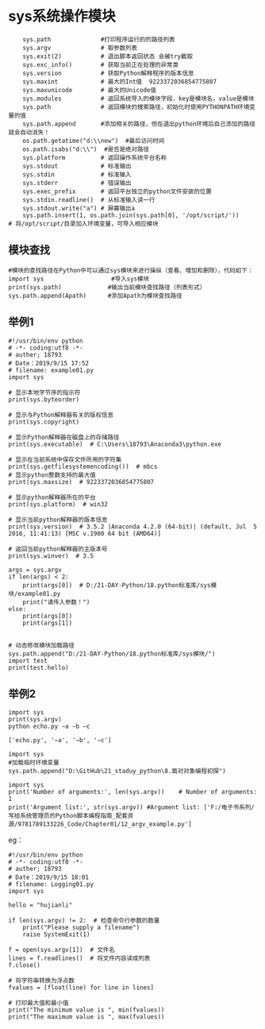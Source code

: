 # sys系统操作模块
        sys.path              #打印程序运行的的路径列表
        sys.argv              # 取参数列表
        sys.exit(2)           # 退出脚本返回状态 会被try截取
        sys.exc_info()        # 获取当前正在处理的异常类
        sys.version           # 获取Python解释程序的版本信息
        sys.maxint            # 最大的Int值  9223372036854775807
        sys.maxunicode        # 最大的Unicode值
        sys.modules           # 返回系统导入的模块字段，key是模块名，value是模块
        sys.path              # 返回模块的搜索路径，初始化时使用PYTHONPATH环境变量的值
		sys.path.append       #添加相关的路径，但在退出python环境后自己添加的路径就会自动消失！
		os.path.getatime("d:\\new")  #最后访问时间
		os.path.isabs("d:\\")  #是否是绝对路径
        sys.platform          # 返回操作系统平台名称
        sys.stdout            # 标准输出
        sys.stdin             # 标准输入
        sys.stderr            # 错误输出
        sys.exec_prefix       # 返回平台独立的python文件安装的位置
        sys.stdin.readline()  # 从标准输入读一行
        sys.stdout.write("a") # 屏幕输出a
        sys.path.insert(1, os.path.join(sys.path[0], '/opt/script/'))     # 将/opt/script/目录加入环境变量，可导入相应模块

## 模块查找
```
#模块的查找路径在Python中可以通过sys模块来进行操纵（查看、增加和删除），代码如下：
import sys                   #导入sys模块
print(sys.path)             #输出当前模块查找路径（列表形式）
sys.path.append(Apath)      #添加Apath为模块查找路径
```


## 举例1
``` 
#!/usr/bin/env python
# -*- coding:utf8 -*-
# auther; 18793
# Date：2019/9/15 17:52
# filename: example01.py
import sys

# 显示本地字节序的指示符
print(sys.byteorder)

# 显示与Python解释器有关的版权信息
print(sys.copyright)

# 显示Python解释器在磁盘上的存储路径
print(sys.executable)  # C:\Users\18793\Anaconda3\python.exe

# 显示在当前系统中保存文件所用的字符集
print(sys.getfilesystemencoding())  # mbcs
# 显示python整数支持的最大值
print(sys.maxsize)  # 9223372036854775807

# 显示python解释器所在的平台
print(sys.platform)  # win32

# 显示当前python解释器的版本信息
print(sys.version)  # 3.5.2 |Anaconda 4.2.0 (64-bit)| (default, Jul  5 2016, 11:41:13) [MSC v.1900 64 bit (AMD64)]

# 返回当前python解释器的主版本号
print(sys.winver)  # 3.5

args = sys.argv
if len(args) < 2:
    print(args[0])  # D:/21-DAY-Python/18.python标准库/sys模块/example01.py
    print("请传入参数！")
else:
    print(args[0])
    print(args[1])


# 动态修改模块加载路径
sys.path.append("D:/21-DAY-Python/18.python标准库/sys模块/")
import test
print(test.hello)
```

## 举例2

```
import sys 
print(sys.argv) 
python echo.py −a −b −c 

['echo.py', '−a', '−b', '−c']
```

``` 
import sys
#加载临时环境变量
sys.path.append("D:\GitHub\21_staduy_python\8.面对对象编程初探")
```

``` 
import sys
print('Number of arguments:', len(sys.argv))    # Number of arguments: 1
print('Argument list:', str(sys.argv)) #Argument list: ['F:/电子书系列/写给系统管理员的Python脚本编程指南_配套资源/9781789133226_Code/Chapter01/12_argv_example.py']
```


eg：
```  
#!/usr/bin/env python
# -*- coding:utf8 -*-
# auther; 18793
# Date：2019/9/15 18:01
# filename: Logging01.py
import sys

hello = "hujianli"

if len(sys.argv) != 2:  # 检查命令行参数的数量
    print("Please supply a filename")
    raise SystemExit(1)

f = open(sys.argv[1])  # 文件名
lines = f.readlines()  # 将文件内容读成列表
f.close()

# 将字符串转换为浮点数
fvalues = [float(line) for line in lines]

# 打印最大值和最小值
print("The minimum value is ", min(fvalues))
print("The maximum value is ", max(fvalues))
```